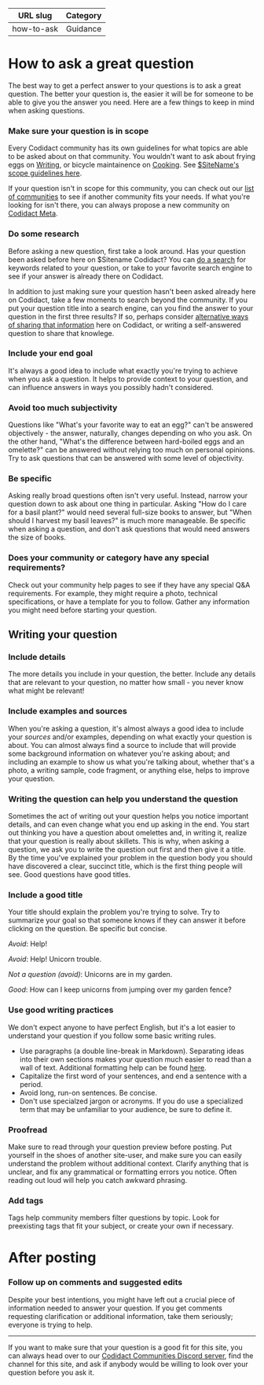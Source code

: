 | URL slug | Category |
|:--------:|:--------:|
| how-to-ask | Guidance |

# How to ask a great question

The best way to get a perfect answer to your questions is to ask a great question. The better your question is, the easier it will be for someone to be able to give you the answer you need. Here are a few things to keep in mind when asking questions.

### Make sure your question is in scope

Every Codidact community has its own guidelines for what topics are able to be asked about on that community. You wouldn't want to ask about frying eggs on [Writing](https://writing.codidact.com), or bicycle maintainence on [Cooking](https://cooking.codidact.com). See [$SiteName's scope guidelines here](/help/faq).

If your question isn't in scope for this community, you can check out our [list of communities](https://codidact.com) to see if another community fits your needs. If what you're looking for isn't there, you can always propose a new community on [Codidact Meta](https://meta.codidact.com/categories/10).

### Do some research

Before asking a new question, first take a look around. Has your question been asked before here on $Sitename Codidact? You can [do a search](/help/search) for keywords related to your question, or take to your favorite search engine to see if your answer is already there on Codidact.

In addition to just making sure your question hasn't been asked already here on Codidact, take a few moments to search beyond the community. If you put your question title into a search engine, can you find the answer to your question in the first three results? If so, perhaps consider [alternative ways of sharing that information](/help/articles) here on Codidact, or writing a self-answered question to share that knowlege.

### Include your end goal

It's always a good idea to include what exactly you're trying to achieve when you ask a question. It helps to provide context to your question, and can influence answers in ways you possibly hadn't considered.

### Avoid too much subjectivity

Questions like "What's your favorite way to eat an egg?" can't be answered objectively - the answer, naturally, changes depending on who you ask. On the other hand, "What's the difference between hard-boiled eggs and an omelette?" can be answered without relying too much on personal opinions. Try to ask questions that can be answered with some level of objectivity.

### Be specific

Asking really broad questions often isn't very useful. Instead, narrow your question down to ask about one thing in particular. Asking "How do I care for a basil plant?" would need several full-size books to answer, but "When should I harvest my basil leaves?" is much more manageable. Be specific when asking a question, and don't ask questions that would need answers the size of books.

### Does your community or category have any special requirements?

Check out your community help pages to see if they have any special Q&A requirements. For example, they might require a photo, technical specifications, or have a template for you to follow. Gather any information you might need before starting your question. 

<!--- Mods, feel free to link any special Q&A help here --> 

## Writing your question

### Include details

The more details you include in your question, the better. Include any details that are relevant to your question, no matter how small - you never know what might be relevant!

### Include examples and sources

When you're asking a question, it's almost always a good idea to include your *sources* and/or examples, depending on what exactly your question is about. You can almost always find a source to include that will provide some background information on whatever you're asking about; and including an example to show us what you're talking about, whether that's a photo, a writing sample, code fragment, or anything else, helps to improve your question.

### Writing the question can help you understand the question

Sometimes the act of writing out your question helps you notice important details, and can even change what you end up asking in the end. You start out thinking you have a question about omelettes and, in writing it, realize that your question is really about skillets. This is why, when asking a question, we ask you to write the question out first and then give it a title. By the time you've explained your problem in the question body you should have discovered a clear, succinct title, which is the first thing people will see. Good questions have good titles.

### Include a good title

Your title should explain the problem you're trying to solve. Try to summarize your goal so that someone knows if they can answer it before clicking on the question. Be specific but concise. 

*Avoid*: Help! 

*Avoid*: Help! Unicorn trouble.

*Not a question (avoid)*: Unicorns are in my garden. 

*Good*: How can I keep unicorns from jumping over my garden fence?

### Use good writing practices

We don't expect anyone to have perfect English, but it's a lot easier to understand your question if you follow some basic writing rules. 

- Use paragraphs (a double line-break in Markdown). Separating ideas into their own sections makes your question much easier to read than a wall of text. Additional formatting help can be found [here](/help/formatting). 
- Capitalize the first word of your sentences, and end a sentence with a period. 
- Avoid long, run-on sentences. Be concise. 
- Don't use specialzed jargon or acronyms. If you do use a specialized term that may be unfamiliar to your audience, be sure to define it. 

### Proofread

Make sure to read through your question preview before posting. Put yourself in the shoes of another site-user, and make sure you can easily understand the problem without additional context. Clarify anything that is unclear, and fix any grammatical or formatting errors you notice. Often reading out loud will help you catch awkward phrasing. 

### Add tags 

Tags help community members filter questions by topic. Look for preexisting tags that fit your subject, or create your own if necessary. 

# After posting 

### Follow up on comments and suggested edits

Despite your best intentions, you might have left out a crucial piece of information needed to answer your question. If you get comments requesting clarification or additional information, take them seriously; everyone is trying to help. 


---

If you want to make sure that your question is a good fit for this site, you can always head over to our [Codidact Communities Discord server](https://discord.gg/jwjUA26), find the channel for this site, and ask if anybody would be willing to look over your question before you ask it.
